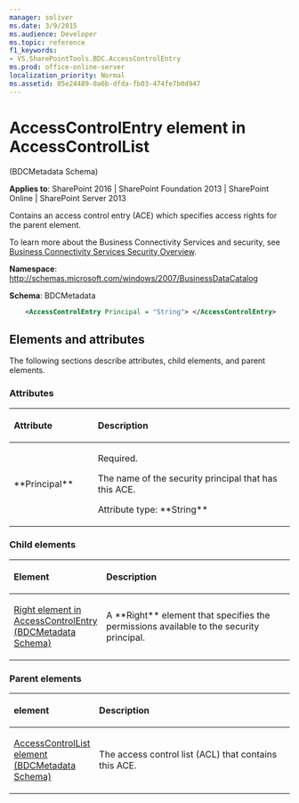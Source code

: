 ```yaml
---
manager: soliver
ms.date: 3/9/2015
ms.audience: Developer
ms.topic: reference
f1_keywords:
- VS.SharePointTools.BDC.AccessControlEntry
ms.prod: office-online-server
localization_priority: Normal
ms.assetid: 85e24489-0a6b-dfda-fb03-474fe7b0d947
---
```


# AccessControlEntry element in AccessControlList 

(BDCMetadata Schema)

**Applies to**: SharePoint 2016 | SharePoint Foundation 2013 | SharePoint Online | SharePoint Server 2013

Contains an access control entry (ACE) which specifies access rights for the parent element.

To learn more about the Business Connectivity Services and security, see [Business Connectivity Services Security Overview](https://technet.microsoft.com/library/ee661734(office.14).aspx).

**Namespace**: http://schemas.microsoft.com/windows/2007/BusinessDataCatalog

**Schema**: BDCMetadata

```XML
    <AccessControlEntry Principal = "String"> </AccessControlEntry>
```

## Elements and attributes

The following sections describe attributes, child elements, and parent elements.

### Attributes

<table>
<colgroup>
<col width="30%" />
<col width="70%" />
</colgroup>
<thead>
<tr class="header">
<th align="left"><p>Attribute</p></th>
<th align="left"><p>Description</p></th>
</tr>
</thead>
<tbody>
<tr class="odd">
<td align="left"><p>**Principal**</p></td>
<td align="left"><p>Required.</p>
<p>The name of the security principal that has this ACE.</p>
<p>Attribute type: **String**</p></td>
</tr>
</tbody>
</table>

### Child elements

<table>
<colgroup>
<col width="30%" />
<col width="70%" />
</colgroup>
<thead>
<tr class="header">
<th align="left"><p>Element</p></th>
<th align="left"><p>Description</p></th>
</tr>
</thead>
<tbody>
<tr class="odd">
<td align="left"><p><span sdata="link"><a href="right-element-in-accesscontrolentry-bdcmetadata-schema.md">Right element in AccessControlEntry (BDCMetadata Schema)</a></span></p></td>
<td align="left"><p>A **Right** element that specifies the permissions available to the security principal.</p></td>
</tr>
</tbody>
</table>

### Parent elements

<table>
<colgroup>
<col width="30%" />
<col width="70%" />
</colgroup>
<thead>
<tr class="header">
<th align="left"><p>element</p></th>
<th align="left"><p>Description</p></th>
</tr>
</thead>
<tbody>
<tr class="odd">
<td align="left"><p><span sdata="link"><a href="accesscontrollist-element-bdcmetadata-schema.md">AccessControlList element (BDCMetadata Schema)</a></span></p></td>
<td align="left"><p>The access control list (ACL) that contains this ACE.</p></td>
</tr>
</tbody>
</table>








